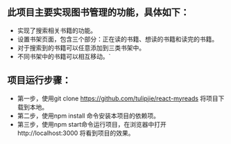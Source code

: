 ## 此项目主要实现图书管理的功能，具体如下：
* 实现了搜索相关书籍的功能。
* 设置书架页面，包含三个部分：正在读的书籍、想读的书籍和读完的书籍。
* 对于搜索到的书籍可以任意添加到三类书架中。
* 不同书架中的书籍可以相互移动。`
## 项目运行步骤：
* 第一步，使用git clone https://github.com/tulipjie/react-myreads 将项目下载到本地。
* 第二步，使用npm install 命令安装本项目的依赖项。
* 第三步，使用npm start命令运行项目，在浏览器中打开http://localhost:3000 将看到项目的效果。 
